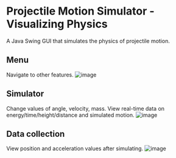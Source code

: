 # Projectile Motion Simulator - Visualizing Physics 
A Java Swing GUI that simulates the physics of projectile motion.

## Menu 
Navigate to other features.
![image](https://user-images.githubusercontent.com/46271636/149040280-2fc9321d-7ae9-4f70-a63c-b6f5fd3c98c2.png)
## Simulator
Change values of angle, velocity, mass. View real-time data on energy/time/height/distance and simulated motion.
![image](https://user-images.githubusercontent.com/46271636/149040444-eb8eae6e-6ca4-4af2-910e-2fe402178c6f.png)
## Data collection 
View position and acceleration values after simulating.
![image](https://user-images.githubusercontent.com/46271636/149040417-b6f1ed2e-5db8-4958-ad80-e2d2b81bd37d.png)
